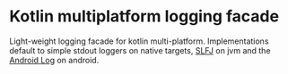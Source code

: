 # Kotlin multiplatform logging facade

Light-weight logging facade for kotlin multi-platform.
Implementations default to simple stdout loggers on native targets,
[SLFJ](https://www.slf4j.org/) on jvm and
the [Android Log](https://developer.android.com/reference/android/util/Log) on android.





